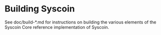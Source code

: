 ﻿Building Syscoin
================

See doc/build-*.md for instructions on building the various
elements of the Syscoin Core reference implementation of Syscoin.
